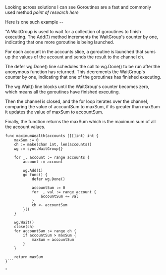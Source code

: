 Looking across solutions I can see Goroutines are a fast and commonly used method *point of research here* 

Here is one such example -- 

"A WaitGroup is used to wait for a collection of goroutines to finish executing. The Add(1) method increments the WaitGroup's counter by one, indicating that one more goroutine is being launched.

For each account in the accounts slice, a goroutine is launched that sums up the values of the account and sends the result to the channel ch.

The defer wg.Done() line schedules the call to wg.Done() to be run after the anonymous function has returned. This decrements the WaitGroup's counter by one, indicating that one of the goroutines has finished executing.

The wg.Wait() line blocks until the WaitGroup's counter becomes zero, which means all the goroutines have finished executing.

Then the channel is closed, and the for loop iterates over the channel, comparing the value of accountSum to maxSum, if its greater than maxSum it updates the value of maxSum to accountSum.

Finally, the function returns the maxSum which is the maximum sum of all the account values.

```
func maximumWealth(accounts [][]int) int {
	maxSum := 0
	ch := make(chan int, len(accounts))
	wg := sync.WaitGroup{}

	for _, account := range accounts {
		account := account

		wg.Add(1)
		go func() {
			defer wg.Done()

			accountSum := 0
			for _, val := range account {
				accountSum += val
			}
			ch <- accountSum
		}()
	}

	wg.Wait()
	close(ch)
	for accountSum := range ch {
		if accountSum > maxSum {
			maxSum = accountSum
		}
	}

	return maxSum
}```

"

